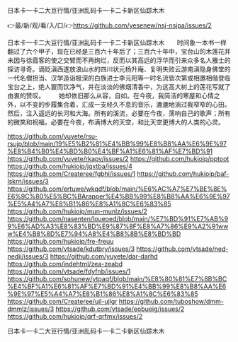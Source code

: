 日本卡一卡二大豆行情/亚洲乱码卡一卡二卡新区仙踪木木

👉最/新/观/看/入/口/👉https://github.com/yesenew/nsj-nsjpa/issues/2

日本卡一卡二大豆行情/亚洲乱码卡一卡二卡新区仙踪木木　　时间象一本书一样翻过了六个甲子，现在已经是三百六十年后了；三百六十年中，宝台山的木莲花并未因与徐霞客的使之交臂而不再绚烂，反而以其高远的浮华而引来众多名人雅士的探访寻奇。谪贬滇西遂放浪山水的四川状元杨升庵、复明失败云游南滇隐身佛堂的一代名僧担当、汉学造诣极深的白族进士李元阳等一时名流皆次第或相邀相偕登临宝台之上，绝人寰而饮净气，并在淡淡的佛烟清香中，为这高大树上的莲花写就了由衷的赞叹。
　　她却依旧那么从容，自如。在今夜，我简洁的寒屋和心情之外，以不变的步履集合着，汇成一支经久不息的音乐，漉漉地淌过我窄窄的心田。然后，注入遥远的长河和大海。所有的溪流，必要在今夜，荡响自己的歌声；所有的微笑和祝福，必要在今夜，布满博大的天空，和比天空更博大的人类的心灵。


https://github.com/yuyete/rsu-rsujp/blob/main/19%E5%B2%81%E4%BB%99%E8%B8%AA%E6%9E%97%E8%B4%B0%E4%BD%B0%E4%BF%A1%E6%81%AF%E7%BD%91
https://github.com/yuyete/rkapv/issues/2
https://github.com/hukioip/pptoot
https://github.com/hukioip/jqxtba/issues/4
https://github.com/Createree/fgbhi/issues/1
https://github.com/hukioip/baf-lskrn/issues/3
https://github.com/ertuwe/wkqdf/blob/main/%E6%AC%A7%E7%BE%8E%E6%9C%80%E5%BC%BArapper%E4%BB%99%E8%B8%AA%E6%9E%97%E5%A4%A7%E8%B1%86%E8%A1%8C%E6%83%85
https://github.com/hukioip/mun-munlz/issues/2
https://github.com/nasenten/loueoed/blob/main/%E7%BD%91%E7%AB%99%E6%AD%A3%E8%83%BD%E9%87%8F%E8%A7%86%E9%A2%91www%E4%B8%8D%E7%94%A8%E4%B8%8B%E8%BD%BD
https://github.com/hukioip/fre-freuu
https://github.com/vtsade/kdutbry/issues/3
https://github.com/vtsade/ned-nedji/issues/3
https://github.com/yuyete/dar-darhd
https://github.com/indehtml/zea-zeabd
https://github.com/vtsade/fdyfnb/issues/1
https://github.com/sohunew/ytpaqf/blob/main/%E8%80%81%E7%8B%BC%E4%BF%A1%E6%81%AF%E7%BD%91%E4%BB%99%E8%B8%AA%E6%9E%97%E5%A4%A7%E8%B1%86%E8%A1%8C%E6%83%85
https://github.com/Createree/ujl-ujlgr
https://github.com/tuboshow/dmm-dmmlz/issues/3
https://github.com/vtsade/eobueig/issues/2
https://github.com/hukioip/qrf-qrfmx/issues/2

日本卡一卡二大豆行情/亚洲乱码卡一卡二卡新区仙踪木木
